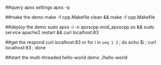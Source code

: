 
##query apxs settings
apxs -q

##make the demo
make -f cpp.Makefile clean && make -f cpp.Makefile 

##deploy the demo
sudo apxs -i -n apxscpp mod_apxscpp.so && sudo service apache2 restart && curl localhost:83

##get the respond
curl localhost:83
or
for i in `seq 1 3` ; do echo $i ; curl localhost:83  ; done

##start the multi-threaded hello-world demo
./hello-world



